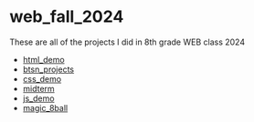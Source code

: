 # web_fall_2024
These are all of the projects I did in 8th grade WEB class 2024

<ul>
  <li><a href="html_demo" target="_blank">html_demo</a></li>
  <li><a href="btsn_projects" target="_blank">btsn_projects</a></li>
  <li><a href="css_demo" target="_blank">css_demo</a></li>
  <li><a href="midterm" target="_blank">midterm</a></li>
  <li><a href="js_demo" target="_blank">js_demo</a></li>
  <li><a href="magic_8ball" target="_blank">magic_8ball</a></li>
</ul>
